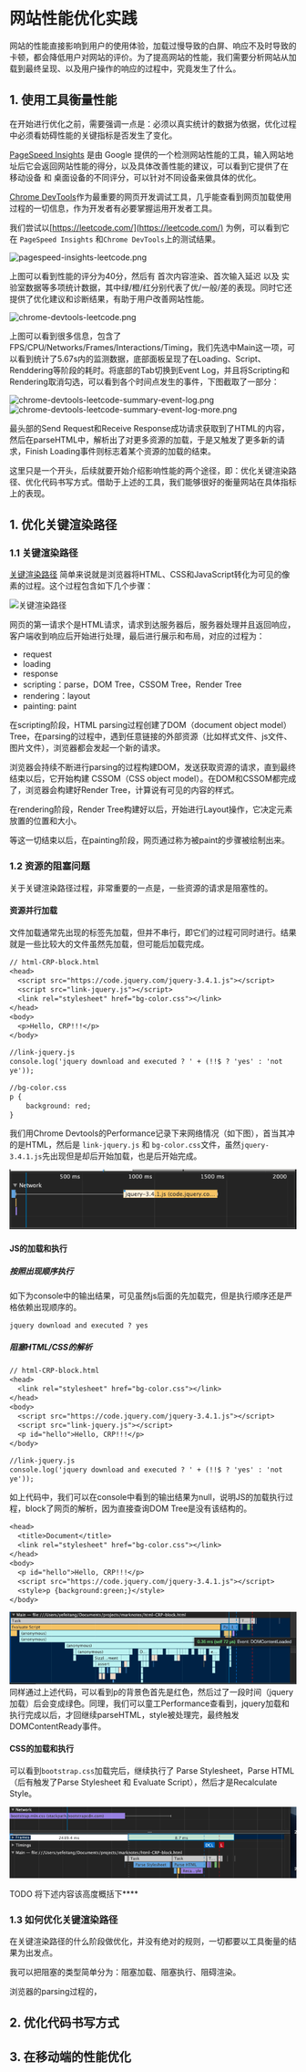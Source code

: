 # 网站性能优化实践

网站的性能直接影响到用户的使用体验，加载过慢导致的白屏、响应不及时导致的卡顿，都会降低用户对网站的评价。为了提高网站的性能，我们需要分析网站从加载到最终呈现、以及用户操作的响应的过程中，究竟发生了什么。


## 1. 使用工具衡量性能

在开始进行优化之前，需要强调一点是：必须以真实统计的数据为依据，优化过程中必须看妨碍性能的关键指标是否发生了变化。

[PageSpeed Insights](https://developers.google.com/speed/pagespeed/insights/?hl=zh-cn) 是由 Google 提供的一个检测网站性能的工具，输入网站地址后它会返回网站性能的得分，以及具体改善性能的建议，可以看到它提供了在 移动设备 和 桌面设备的不同评分，可以针对不同设备来做具体的优化。


[Chrome DevTools](https://developers.google.com/web/tools/chrome-devtools)作为最重要的网页开发调试工具，几乎能查看到网页加载使用过程的一切信息，作为开发者有必要掌握运用开发者工具。


我们尝试以[https://leetcode.com/](https://leetcode.com/) 为例，可以看到它在 `PageSpeed Insights` 和`Chrome DevTools`上的测试结果。

![pagespeed-insights-leetcode.png](https://blog-1258030304.cos.ap-guangzhou.myqcloud.com/pagespeed-insights-leetcode.png)


上图可以看到性能的评分为40分，然后有 首次内容渲染、首次输入延迟 以及 实验室数据等多项统计数据，其中绿/橙/红分别代表了优/一般/差的表现。同时它还提供了优化建议和诊断结果，有助于用户改善网站性能。

![chrome-devtools-leetcode.png](https://blog-1258030304.cos.ap-guangzhou.myqcloud.com/chrome-devtools-leetcode.png)


上图可以看到很多信息，包含了FPS/CPU/Networks/Frames/Interactions/Timing，我们先选中Main这一项，可以看到统计了5.67s内的监测数据，底部面板呈现了在Loading、Script、Renddering等阶段的耗时。将底部的Tab切换到Event Log，并且将Scripting和Rendering取消勾选，可以看到各个时间点发生的事件，下图截取了一部分：


![chrome-devtools-leetcode-summary-event-log.png](https://blog-1258030304.cos.ap-guangzhou.myqcloud.com/chrome-devtools-leetcode-summary-event-log.png)
![chrome-devtools-leetcode-summary-event-log-more.png](https://blog-1258030304.cos.ap-guangzhou.myqcloud.com/chrome-devtools-leetcode-summary-event-log-more.png)

最头部的Send Request和Receive Response成功请求获取到了HTML的内容，然后在parseHTML中，解析出了对更多资源的加载，于是又触发了更多新的请求，Finish Loading事件则标志着某个资源的加载的结束。

这里只是一个开头，后续就要开始介绍影响性能的两个途径，即：优化关键渲染路径、优化代码书写方式。借助于上述的工具，我们能够很好的衡量网站在具体指标上的表现。

## 1. 优化关键渲染路径


### 1.1 关键渲染路径

[关键渲染路径](https://developer.mozilla.org/en-US/docs/Web/Performance/Critical_rendering_path) 简单来说就是浏览器将HTML、CSS和JavaScript转化为可见的像素的过程。这个过程包含如下几个步骤：

![关键渲染路径](https://blog-1258030304.cos.ap-guangzhou.myqcloud.com/critical-render-path.png)

网页的第一请求个是HTML请求，请求到达服务器后，服务器处理并且返回响应，客户端收到响应后开始进行处理，最后进行展示和布局，对应的过程为：

- request
- loading
- response
- scripting：parse，DOM Tree，CSSOM Tree，Render Tree
- rendering：layout
- painting: paint

在scripting阶段，HTML parsing过程创建了DOM（document object model）Tree，在parsing的过程中，遇到任意链接的外部资源（比如样式文件、js文件、图片文件），浏览器都会发起一个新的请求。

浏览器会持续不断进行parsing的过程构建DOM，发送获取资源的请求，直到最终结束以后，它开始构建 CSSOM（CSS object model）。在DOM和CSSOM都完成了，浏览器会构建好Render Tree，计算说有可见的内容的样式。

在rendering阶段，Render Tree构建好以后，开始进行Layout操作，它决定元素放置的位置和大小。

等这一切结束以后，在painting阶段，网页通过称为被paint的步骤被绘制出来。

### 1.2 资源的阻塞问题

关于关键渲染路径过程，非常重要的一点是，一些资源的请求是阻塞性的。


#### 资源并行加载

文件加载通常先出现的标签先加载，但并不串行，即它们的过程可同时进行。结果就是一些比较大的文件虽然先加载，但可能后加载完成。


```
// html-CRP-block.html
<head>
  <script src="https://code.jquery.com/jquery-3.4.1.js"></script>
  <script src="link-jquery.js"></script>
  <link rel="stylesheet" href="bg-color.css"></link>
</head>
<body>
  <p>Hello, CRP!!!</p>
</body>
```

```
//link-jquery.js
console.log('jquery download and executed ? ' + (!!$ ? 'yes' : 'not ye'));
```

```
//bg-color.css
p {
	background: red;
}
```

我们用Chrome Devtools的Performance记录下来网络情况（如下图），首当其冲的是HTML，然后是 `link-jquery.js` 和 `bg-color.css`文件，虽然`jquery-3.4.1.js`先出现但是却后开始加载，也是后开始完成。


![resource load](./resource-load.png)

#### JS的加载和执行

##### 按照出现顺序执行


如下为console中的输出结果，可见虽然js后面的先加载完，但是执行顺序还是严格依赖出现顺序的。

```
jquery download and executed ? yes
```

##### 阻塞HTML/CSS的解析

```
// html-CRP-block.html
<head>
  <link rel="stylesheet" href="bg-color.css"></link>
</head>
<body>
  <script src="https://code.jquery.com/jquery-3.4.1.js"></script>
  <script src="link-jquery.js"></script>
  <p id="hello">Hello, CRP!!!</p>
</body>
```

```
//link-jquery.js
console.log('jquery download and executed ? ' + (!!$ ? 'yes' : 'not ye'));
```

如上代码中，我们可以在console中看到的输出结果为null，说明JS的加载执行过程，block了网页的解析，因为直接查询DOM Tree是没有该结构的。


```
<head>
  <title>Document</title>
  <link rel="stylesheet" href="bg-color.css"></link>
</head>
<body>
  <p id="hello">Hello, CRP!!!</p>
  <script src="https://code.jquery.com/jquery-3.4.1.js"></script>
  <style>p {background:green;}</style>
</body>
```

![js-block-html-and-css](./js-block-html-and-css.png)
同样通过上述代码，可以看到p的背景色首先是红色，然后过了一段时间（jquery加载）后会变成绿色。同理，我们可以童工Performance查看到，jquery加载和执行完成以后，才回继续parseHTML，style被处理完，最终触发DOMContentReady事件。


#### CSS的加载和执行

可以看到`bootstrap.css`加载完后，继续执行了 Parse Stylesheet，Parse HTML（后有触发了Parse Stylesheet 和 Evaluate Script），然后才是Recalculate Style。

![css-block-parse](./css-block-parse.png)


TODO  将下述内容该高度概括下****

### 1.3 如何优化关键渲染路径

在关键渲染路径的什么阶段做优化，并没有绝对的规则，一切都要以工具衡量的结果为出发点。













我可以把阻塞的类型简单分为：阻塞加载、阻塞执行、阻碍渲染。

浏览器的parsing过程的，




## 2. 优化代码书写方式

## 3. 在移动端的性能优化